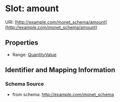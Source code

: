 # Slot: amount

URI: [http://example.com/monet_schema/amount](http://example.com/monet_schema/amount)



<!-- no inheritance hierarchy -->


## Properties

 * Range: [QuantityValue](QuantityValue.md)



## Identifier and Mapping Information







### Schema Source


* from schema: http://example.com/monet_schema



